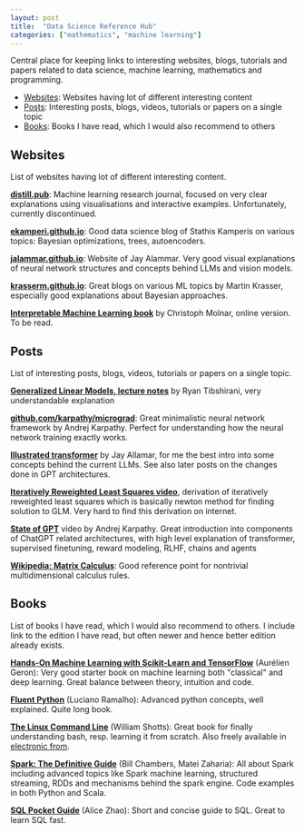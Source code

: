 ```yaml
---
layout: post
title:  "Data Science Reference Hub"
categories: ["mathematics", "machine learning"]
---
```


Central place for keeping links to interesting websites, blogs, tutorials and papers related to data science, machine learning, mathematics and programming.
- [Websites](#websites): Websites having lot of different interesting content
- [Posts](#posts): Interesting posts, blogs, videos, tutorials or papers on a single topic
- [Books](#books): Books I have read, which I would also recommend to others

## Websites
List of websites having lot of different interesting content.

[**distill.pub**](https://distill.pub/): Machine learning research journal, focused on very clear explanations using visualisations and interactive examples. Unfortunately, currently discontinued.

[**ekamperi.github.io**](https://ekamperi.github.io/): Good data science blog of Stathis Kamperis on various topics: Bayesian optimizations, trees, autoencoders.

[**jalammar.github.io**](https://jalammar.github.io/): Website of Jay Alammar. Very good visual explanations of neural network structures and concepts behind LLMs and vision models.

[**krasserm.github.io**](https://krasserm.github.io/): Great blogs on various ML topics by Martin Krasser, especially good explanations about Bayesian approaches.

[**Interpretable Machine Learning book**](https://christophm.github.io/interpretable-ml-book/) by Christoph Molnar, online version. To be read.

## Posts
List of interesting posts, blogs, videos, tutorials or papers on a single topic.

[**Generalized Linear Models, lecture notes**](https://www.stat.cmu.edu/~ryantibs/advmethods/notes/glm.pdf) by Ryan Tibshirani, very understandable explanation

[**github.com/karpathy/micrograd**](https://github.com/karpathy/micrograd): Great minimalistic neural network framework by Andrej Karpathy. Perfect for understanding how the neural network training exactly works.

[**Illustrated transformer**](https://jalammar.github.io/illustrated-transformer/) by Jay Allamar, for me the best intro into some concepts behind the current LLMs. See also later posts on the changes done in GPT architectures.

[**Iteratively Reweighted Least Squares video**](https://www.youtube.com/watch?v=hbWVVCc8x3A), derivation of iteratively reweighted least squares which is basically newton method for finding solution to GLM. Very hard to find this derivation on internet.

[**State of GPT**](https://www.youtube.com/watch?v=bZQun8Y4L2A&t=1510s) video by Andrej Karpathy. Great introduction into components of ChatGPT related  architectures, with high level explanation of transformer, supervised finetuning, reward modeling, RLHF, chains and agents

[**Wikipedia: Matrix Calculus**](https://en.wikipedia.org/wiki/Matrix_calculus): Good reference point for nontrivial multidimensional calculus rules.

## Books
List of books I have read, which I would also recommend to others. I include link to the edition I have read, but often newer and hence better edition already exists.

[**Hands-On Machine Learning with Scikit-Learn and TensorFlow**](https://www.oreilly.com/library/view/hands-on-machine-learning/9781491962282/) (Aurélien Geron): Very good starter book on machine learning both "classical" and deep learning. Great balance between theory, intuition and code.

[**Fluent Python**](https://www.oreilly.com/library/view/fluent-python/9781491946237/) (Luciano Ramalho): Advanced python concepts, well explained. Quite long book.

[**The Linux Command Line**](https://www.linuxcommand.org/tlcl.php) (William Shotts): Great book for finally understanding bash, resp. learning it from scratch. Also freely available in [electronic from](https://www.linuxcommand.org/tlcl.php).

[**Spark: The Definitive Guide**](https://www.oreilly.com/library/view/spark-the-definitive/9781491912201/) (Bill Chambers, Matei Zaharia): All about Spark including advanced topics like Spark machine learning, structured streaming, RDDs and mechanisms behind the spark engine. Code examples in both Python and Scala.

[**SQL Pocket Guide**](https://www.oreilly.com/library/view/sql-pocket-guide/9781492090397/) (Alice Zhao): Short and concise guide to SQL. Great to learn SQL fast.

